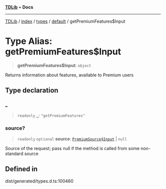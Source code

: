 [**TDLib**](../../../../../../README.md) • **Docs**

***

[TDLib](../../../../../../modules.md) / [index](../../../../../README.md) / [types](../../../README.md) / [default](../README.md) / getPremiumFeatures$Input

# Type Alias: getPremiumFeatures$Input

> **getPremiumFeatures$Input**: `object`

Returns information about features, available to Premium users

## Type declaration

### \_

> `readonly` **\_**: `"getPremiumFeatures"`

### source?

> `readonly` `optional` **source**: [`PremiumSource$Input`](PremiumSource$Input.md) \| `null`

Source of the request; pass null if the method is called from some non-standard source

## Defined in

dist/generated/types.d.ts:100460
